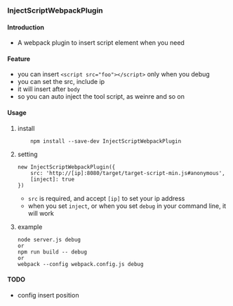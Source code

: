 ### InjectScriptWebpackPlugin

#### Introduction

- A webpack plugin to insert script element when you need

#### Feature
- you can insert `<script src="foo"></script>` only when you debug
- you can set the src, include ip
- it will insert after `body`
- so you can auto inject the tool script, as weinre and so on


#### Usage

1. install

	```
		npm install --save-dev InjectScriptWebpackPlugin
	```

2. setting

	```
	new InjectScriptWebpackPlugin({
		src: 'http://[ip]:8080/target/target-script-min.js#anonymous',
		[inject]: true
	})
	```
	- `src` is required, and accept `[ip]` to set your ip address
	- when you set `inject`, or when you set `debug` in your command line, it will work
	
3. example

	```
	node server.js debug
	or
	npm run build -- debug
	or
	webpack --config webpack.config.js debug		
	```
	
#### TODO
- config insert position